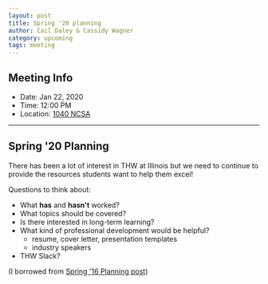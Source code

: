 ```yaml
---
layout: post
title: Spring '20 planning
author: Cail Daley & Cassidy Wagner
category: upcoming
tags: meeting
---
```


## Meeting Info

* Date: Jan 22, 2020
* Time: 12:00 PM
* Location: [1040 NCSA][ncsa_map]

---

## Spring '20 Planning


There has been a lot of interest in THW at Illinois but we need to continue to provide the resources students want to help them excel!

Questions to think about:

- What **has** and **hasn't** worked?
- What topics should be covered?
- Is there interested in long-term learning?
- What kind of professional development would be helpful?
	- resume, cover letter, presentation templates
	- industry speakers
- THW Slack?

(I borrowed from [Spring '16 Planning post](Spring-16-Planning))

[ncsa_map]: http://illinois.edu/map/view?skinId=0&ACTION=MAP&buildingId=564
